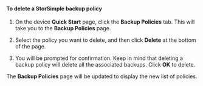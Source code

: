 <properties 
   pageTitle="Delete a StorSimple backup policy"
   description="Explains how you can use the StorSimple Manager service to delete a backup policy."
   services="storsimple"
   documentationCenter="NA"
   authors="SharS"
   manager="adinah"
   editor="tysonn" />
<tags 
   ms.service="storsimple"
   ms.devlang="NA"
   ms.topic="article"
   ms.tgt_pltfrm="NA"
   ms.workload="TBD"
   ms.date="05/14/2015"
   ms.author="v-sharos" />

#### To delete a StorSimple backup policy

1. On the device **Quick Start** page, click the **Backup Policies** tab. This will take you to the **Backup Policies** page.

2. Select the policy you want to delete, and then click **Delete** at the bottom of the page.

3. You will be prompted for confirmation. Keep in mind that deleting a backup policy will delete all the associated backups. Click **OK** to delete.

The **Backup Policies** page will be updated to display the new list of policies.
 



